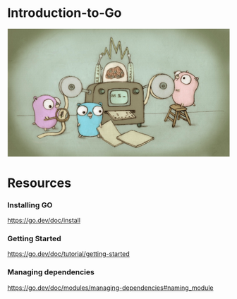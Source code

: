 <!-- #region -->
# <a id='7'>Introduction-to-Go</a>

![Repo List](./images/go.png)



# Resources
### Installing GO
https://go.dev/doc/install
<!-- #endregion -->

### Getting Started
https://go.dev/doc/tutorial/getting-started

### Managing dependencies
https://go.dev/doc/modules/managing-dependencies#naming_module



```python




```

